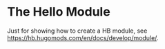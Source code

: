 # The Hello Module

Just for showing how to create a HB module, see https://hb.hugomods.com/en/docs/develop/module/.
